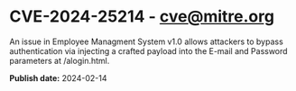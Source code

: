 # CVE-2024-25214 - cve@mitre.org

An issue in Employee Managment System v1.0 allows attackers to bypass authentication via injecting a crafted payload into the E-mail and Password parameters at /alogin.html.

**Publish date:** 2024-02-14
